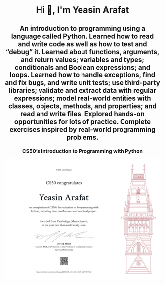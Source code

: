 <h1 align="center">Hi 👋, I'm Yeasin Arafat</h1>
<h2 align="center">An introduction to programming using a language called Python. Learned how to read and write code as well as how to test and “debug” it. Learned about functions, arguments, and return values; variables and types; conditionals and Boolean expressions; and loops. Learned how to handle exceptions, find and fix bugs, and write unit tests; use third-party libraries; validate and extract data with regular expressions; model real-world entities with classes, objects, methods, and properties; and read and write files. Explored hands-on opportunities for lots of practice. Complete exercises inspired by real-world programming problems.</h2>
<h3 align="center"> CS50’s Introduction to Programming with Python</h3>

<img src="CS50P.png" alt="CS50P Picture">
